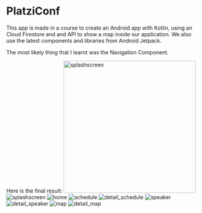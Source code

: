 # PlatziConf
This app is made in a course to create an Android app with Kotlin, using an Cloud Firestore and and API to show a map inside our application.
We also use the latest components and libraries from Android Jetpack.

The most likely thing that I learnt was the Navigation Component.

Here is the final result:
<img src="screenshots/splashscreen.jpeg" width="350" title="splashscreen">
![splashscreen](https://github.com/renatojobal/PlatziConf/blob/master/screenshots/splashscreen.jpeg)
![home](https://github.com/renatojobal/PlatziConf/blob/master/screenshots/home.jpeg)
![schedule](https://github.com/renatojobal/PlatziConf/blob/master/screenshots/schedule.jpeg)
![detail_schedule](https://github.com/renatojobal/PlatziConf/blob/master/screenshots/detail_schedule.jpeg)
![speaker](https://github.com/renatojobal/PlatziConf/blob/master/screenshots/speaker.jpeg)
![detail_speaker](https://github.com/renatojobal/PlatziConf/blob/master/screenshots/detail_speaker)
![map](https://github.com/renatojobal/PlatziConf/blob/master/screenshots/map.jpeg)
![detail_map](https://github.com/renatojobal/PlatziConf/blob/master/screenshots/detail_map)



